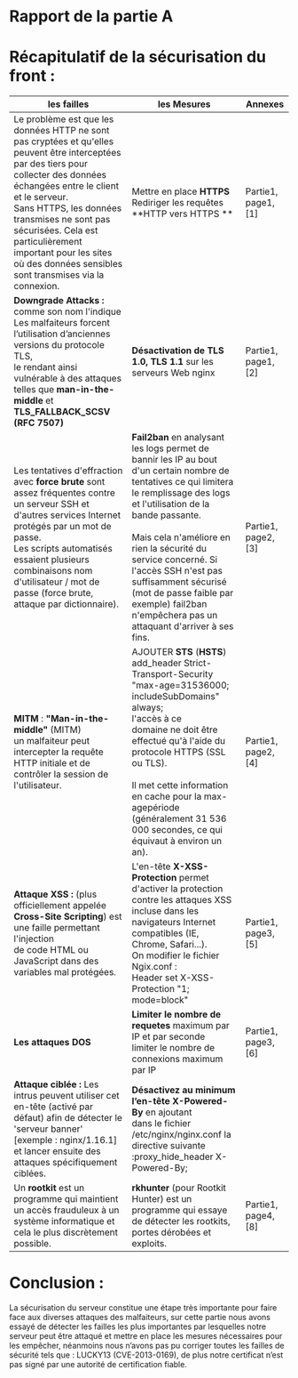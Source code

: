 Rapport de la partie A
======================
# Récapitulatif de la sécurisation du front :
| les failles                                                                                                                                                                                                                                                                                                                                                                                                                                                                                                                                                                                                                    | les Mesures                                                                                                                                                                                                                                                                                                                                                                                                                                 | Annexes             |
|--------------------------------------------------------------------------------------------------------------------------------------------------------------------------------------------------------------------------------------------------------------------------------------------------------------------------------------------------------------------------------------------------------------------------------------------------------------------------------------------------------------------------------------------------------------------------------------------------------------------------------|---------------------------------------------------------------------------------------------------------------------------------------------------------------------------------------------------------------------------------------------------------------------------------------------------------------------------------------------------------------------------------------------------------------------------------------------|---------------------|
| Le problème est que les données HTTP ne sont pas cryptées et qu'elles peuvent être interceptées par des tiers pour collecter des données échangées entre le client et le serveur.<br>Sans HTTPS, les données transmises ne sont pas sécurisées. Cela est particulièrement important pour les sites où des données sensibles sont transmises via la connexion.                                                                                                                                                                                                                                                                                                                                           | Mettre en place **HTTPS** <br>Rediriger les requêtes **HTTP vers HTTPS **                                                                                                                                                                                                                                                                                                                                                                   | Partie1, page1, [1] |
| **Downgrade Attacks :** comme son nom  l'indique Les malfaiteurs forcent l’utilisation d’anciennes versions du protocole TLS,<br>le rendant ainsi vulnérable à des attaques telles que **man-in-the-middle** et <br> **TLS_FALLBACK_SCSV (RFC 7507)**                                                                                                                                                                                                                                                                                                                                                                                                                  | **Désactivation de TLS 1.0, TLS 1.1** sur les serveurs Web nginx                                                                                                                                                                                                                                                                                                                                                                            | Partie1, page1, [2]|
| Les tentatives d'effraction avec **force brute** sont assez fréquentes contre un serveur SSH et d'autres services Internet protégés par un mot de passe. <br>Les scripts automatisés essaient plusieurs combinaisons nom d'utilisateur / mot de passe (force brute, attaque par dictionnaire).                                                                                                                                                                                                                                                                                                                                 | **Fail2ban** en analysant les logs permet de bannir les IP au bout d'un certain nombre de tentatives ce qui limitera le remplissage des logs et l'utilisation de la bande passante.<br><br>Mais cela n'améliore en rien la sécurité du service concerné. Si l'accès SSH n'est pas suffisamment sécurisé (mot de passe faible par exemple) fail2ban n'empêchera pas un attaquant d'arriver à ses fins.                                           |Partie1, page2, [3]                 |
| **MITM** : **"Man-in-the-middle"** (MITM)<br> un malfaiteur peut intercepter la requête HTTP initiale et de contrôler la session de l'utilisateur.                                                                                                                                                                                                                                                                                                                                                                                                                                                                             | AJOUTER **STS** (**HSTS**)<br>add_header Strict-Transport-Security "max-age=31536000; includeSubDomains" always;<br>l'accès à ce<br>domaine ne doit être effectué qu'à l'aide du protocole HTTPS (SSL ou TLS).<br><br>Il met cette information en cache pour la max-agepériode (généralement 31 536 000 secondes, ce qui équivaut à environ un an). |Partie1, page2, [4]                    |
| **Attaque XSS :**  (plus officiellement appelée **Cross-Site Scripting**) est une faille permettant l'injection<br>de code HTML ou JavaScript dans des variables mal protégées.                                                                                                                                                                                                                                                                                                                                                                                                                                                | L'en-tête **X-XSS-Protection** permet d'activer la protection contre les attaques XSS incluse dans les navigateurs Internet compatibles (IE, Chrome, Safari...).<br>On modifier le fichier Ngix.conf :<br>Header set X-XSS-Protection "1; mode=block"                                                                                                                                                                                           |Partie1, page3, [5]                    |
| **Les attaques DOS**                                                                                                                                                                                                                                                                                                                                                                                                                                                                                                                                                                                                           |**Limiter le nombre de requetes** maximum par IP et par seconde <br>limiter le nombre de connexions maximum par IP                                                                                                                                                                                                                                                                                                                              |Partie1, page3, [6]                    |
| **Attaque ciblée :** Les intrus peuvent utiliser cet en-tête (activé par défaut) afin de détecter le 'serveur banner'<br>[exemple : nginx/1.16.1] et lancer ensuite des attaques spécifiquement ciblées.                                                                                                                                                                                                                                                                                                                                                                                                                   | **Désactivez au minimum l’en-tête X-Powered-By** en ajoutant<br>dans le fichier /etc/nginx/nginx.conf la directive suivante :proxy_hide_header X-Powered-By;                                                                                                                                                                                                                                                                  |                             |
| Un **rootkit** est un programme qui maintient un accès frauduleux à un système informatique et cela le plus discrètement possible.                                                                                                                                                                                                                                                                                                                                                                                        | **rkhunter** (pour Rootkit Hunter) est un programme qui essaye de détecter les rootkits, portes dérobées et exploits.                                                                                                                                                                                                                                                                                                                            |Partie1, page4, [8]                   |

# Conclusion : 
La sécurisation du serveur constitue une étape très importante pour faire face aux diverses attaques des malfaiteurs, sur cette partie nous avons essayé de détecter les failles les plus importantes par lesquelles notre serveur peut être attaqué et mettre en place les mesures nécessaires pour les empêcher, 
néanmoins nous n’avons pas pu corriger toutes les failles de sécurité tels que : LUCKY13 (CVE-2013-0169), de plus notre certificat n’est pas signé par une autorité de certification fiable.


